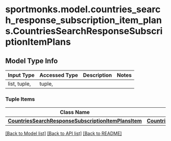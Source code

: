 # sportmonks.model.countries_search_response_subscription_item_plans.CountriesSearchResponseSubscriptionItemPlans

## Model Type Info
Input Type | Accessed Type | Description | Notes
------------ | ------------- | ------------- | -------------
list, tuple,  | tuple,  |  | 

### Tuple Items
Class Name | Input Type | Accessed Type | Description | Notes
------------- | ------------- | ------------- | ------------- | -------------
[**CountriesSearchResponseSubscriptionItemPlansItem**](CountriesSearchResponseSubscriptionItemPlansItem.md) | [**CountriesSearchResponseSubscriptionItemPlansItem**](CountriesSearchResponseSubscriptionItemPlansItem.md) | [**CountriesSearchResponseSubscriptionItemPlansItem**](CountriesSearchResponseSubscriptionItemPlansItem.md) |  | 

[[Back to Model list]](../../README.md#documentation-for-models) [[Back to API list]](../../README.md#documentation-for-api-endpoints) [[Back to README]](../../README.md)

